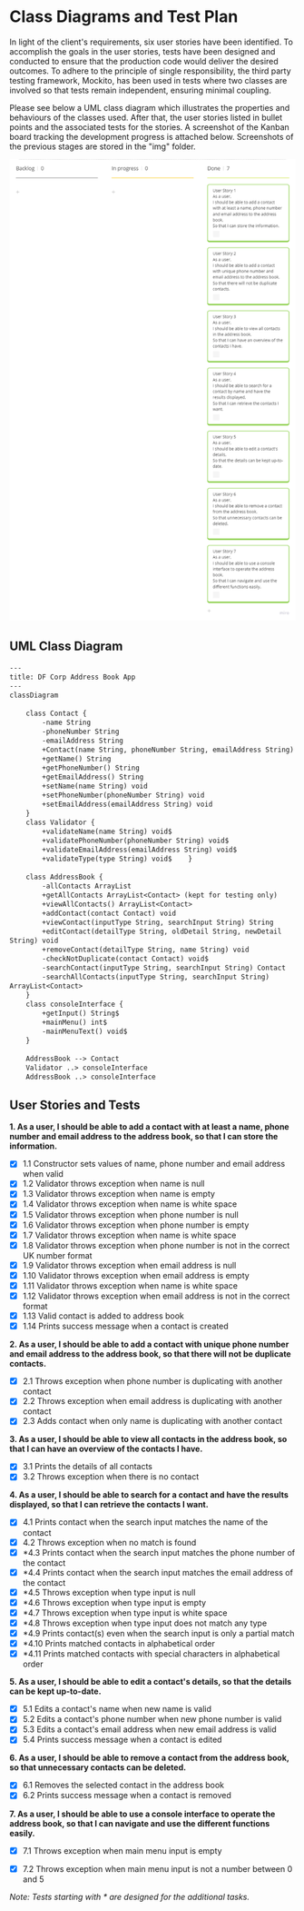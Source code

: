 # Class Diagrams and Test Plan

In light of the client's requirements, six user stories have been identified. To accomplish the goals in the user stories, tests have been designed and conducted to ensure that the production code would deliver the desired outcomes. To adhere to the principle of single responsibility, the third party testing framework, Mockito, has been used in tests where two classes are involved so that tests remain independent, ensuring minimal coupling.

Please see below a UML class diagram which illustrates the properties and behaviours of the classes used. After that, the user stories listed in bullet points and the associated tests for the stories. A screenshot of the Kanban board tracking the development progress is attached below. Screenshots of the previous stages are stored in the "img" folder.

![Completed Kanban board](img/img-kanban-completed.png)

## UML Class Diagram

```mermaid
---
title: DF Corp Address Book App
---
classDiagram
        
    class Contact {
        -name String
        -phoneNumber String
        -emailAddress String
        +Contact(name String, phoneNumber String, emailAddress String)
        +getName() String
        +getPhoneNumber() String
        +getEmailAddress() String
        +setName(name String) void
        +setPhoneNumber(phoneNumber String) void
        +setEmailAddress(emailAddress String) void
    }
    class Validator {
        +validateName(name String) void$
        +validatePhoneNumber(phoneNumber String) void$
        +validateEmailAddress(emailAddress String) void$
        +validateType(type String) void$    }
    
    class AddressBook {   
        -allContacts ArrayList
        +getAllContacts ArrayList<Contact> (kept for testing only)
        +viewAllContacts() ArrayList<Contact>
        +addContact(contact Contact) void   
        +viewContact(inputType String, searchInput String) String
        +editContact(detailType String, oldDetail String, newDetail String) void
        +removeContact(detailType String, name String) void
        -checkNotDuplicate(contact Contact) void$
        -searchContact(inputType String, searchInput String) Contact
        -searchAllContacts(inputType String, searchInput String) ArrayList<Contact>
    }    
    class consoleInterface {
        +getInput() String$
        +mainMenu() int$        
        -mainMenuText() void$
    }

    AddressBook --> Contact
    Validator ..> consoleInterface
    AddressBook ..> consoleInterface

```

## User Stories and Tests

**1. As a user, I should be able to add a contact with at least a name, phone number and email address to the address book, so that I can store the information.**
   
- [x] 1.1 Constructor sets values of name, phone number and email address when valid
- [x] 1.2 Validator throws exception when name is null
- [x] 1.3 Validator throws exception when name is empty
- [x] 1.4 Validator throws exception when name is white space
- [x] 1.5 Validator throws exception when phone number is null
- [x] 1.6 Validator throws exception when phone number is empty
- [x] 1.7 Validator throws exception when name is white space
- [x] 1.8 Validator throws exception when phone number is not in the correct UK number format
- [x] 1.9 Validator throws exception when email address is null
- [x] 1.10 Validator throws exception when email address is empty
- [x] 1.11 Validator throws exception when name is white space
- [x] 1.12 Validator throws exception when email address is not in the correct format
- [x] 1.13 Valid contact is added to address book 
- [x] 1.14 Prints success message when a contact is created

**2. As a user, I should be able to add a contact with unique phone number and email address to the address book, so that there will not be duplicate contacts.**
- [x] 2.1 Throws exception when phone number is duplicating with another contact
- [x] 2.2 Throws exception when email address is duplicating with another contact
- [x] 2.3 Adds contact when only name is duplicating with another contact

**3. As a user, I should be able to view all contacts in the address book, so that I can have an overview of the contacts I have.**
- [x] 3.1 Prints the details of all contacts 
- [x] 3.2 Throws exception when there is no contact

**4. As a user, I should be able to search for a contact and have the results displayed, so that I can retrieve the contacts I want.**
- [x] 4.1 Prints contact when the search input matches the name of the contact
- [x] 4.2 Throws exception when no match is found
- [x] *4.3 Prints contact when the search input matches the phone number of the contact
- [x] *4.4 Prints contact when the search input matches the email address of the contact
- [x] *4.5 Throws exception when type input is null
- [x] *4.6 Throws exception when type input is empty
- [x] *4.7 Throws exception when type input is white space
- [x] *4.8 Throws exception when type input does not match any type
- [x] *4.9 Prints contact(s) even when the search input is only a partial match
- [x] *4.10 Prints matched contacts in alphabetical order 
- [x] *4.11 Prints matched contacts with special characters in alphabetical order

**5. As a user, I should be able to edit a contact's details, so that the details can be kept up-to-date.**
- [x] 5.1 Edits a contact's name when new name is valid
- [x] 5.2 Edits a contact's phone number when new phone number is valid
- [x] 5.3 Edits a contact's email address when new email address is valid
- [x] 5.4 Prints success message when a contact is edited

**6. As a user, I should be able to remove a contact from the address book, so that unnecessary contacts can be deleted.**
- [x] 6.1 Removes the selected contact in the address book
- [x] 6.2 Prints success message when a contact is removed

**7. As a user, I should be able to use a console interface to operate the address book, so that I can navigate and use the different functions easily.**
- [x] 7.1 Throws exception when main menu input is empty
- [x] 7.2 Throws exception when main menu input is not a number between 0 and 5


_Note: Tests starting with * are designed for the additional tasks._